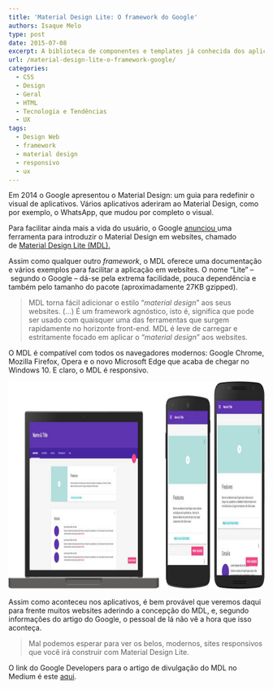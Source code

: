 ```yaml
---
title: 'Material Design Lite: O framework do Google'
authors: Isaque Melo
type: post
date: 2015-07-08
excerpt: A biblioteca de componentes e templates já conhecida dos aplicativos agora para websites em CSS, HTML e Javascript.
url: /material-design-lite-o-framework-google/
categories:
  - CSS
  - Design
  - Geral
  - HTML
  - Tecnologia e Tendências
  - UX
tags:
  - Design Web
  - framework
  - material design
  - responsivo
  - ux
---
```

Em 2014 o Google apresentou o Material Design: um guia para redefinir o visual de aplicativos. Vários aplicativos aderiram ao Material Design, como por exemplo, o WhatsApp, que mudou por completo o visual.

Para facilitar ainda mais a vida do usuário, o Google <a href="https://medium.com/google-developers/introducing-material-design-lite-3ce67098c031" target="_blank">anunciou </a>uma ferramenta para introduzir o Material Design em websites, chamado de <a href="https://www.getmdl.io/" target="_blank">Material Design Lite (MDL).</a>

Assim como qualquer outro _framework_, o MDL oferece uma documentação e vários exemplos para facilitar a aplicação em websites. O nome &#8220;Lite&#8221; &#8211;  segundo o Google &#8211; dá-se pela extrema facilidade, pouca dependência e também pelo tamanho do pacote (aproximadamente 27KB gzipped).

> MDL torna fácil adicionar o estilo &#8220;_material design_&#8221; aos seus websites. (&#8230;) É um framework agnóstico, isto é, significa que pode ser usado com quaisquer uma das ferramentas que surgem rapidamente no horizonte front-end. MDL é leve de carregar e estritamente focado em aplicar o &#8220;_material design_&#8221; aos websites.

O MDL é compatível com todos os navegadores modernos: Google Chrome, Mozilla Firefox, Opera e o novo Microsoft Edge que acaba de chegar no Windows 10. E claro, o MDL é responsivo.

[<img class="alignnone wp-image-49904 size-full" src="https://raw.githubusercontent.com/diegoeis/tableless-static-images/master/2015/07/1-zh2u4rTfC1HqViInpog1Ng.jpeg" alt="Google Material Design Lite para Website" width="1092" height="409" />][1]

Assim como aconteceu nos aplicativos, é bem provável que veremos daqui para frente muitos websites aderindo a concepção do MDL, e, segundo informações do artigo do Google, o pessoal de lá não vê a hora que isso aconteça.

> Mal podemos esperar para ver os belos, modernos, sites responsivos que você irá construir com Material Design Lite.

O link do Google Developers para o artigo de divulgação do MDL no Medium é este <a href="https://medium.com/google-developers/introducing-material-design-lite-3ce67098c031" target="_blank">aqui</a>.

 [1]: https://raw.githubusercontent.com/diegoeis/tableless-static-images/master/2015/07/1-zh2u4rTfC1HqViInpog1Ng.jpeg